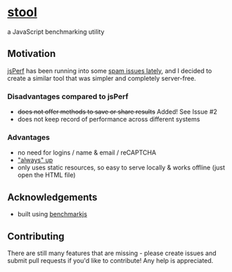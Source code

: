 # [stool](//albertxing.github.io/stool)
a JavaScript benchmarking utility

## Motivation
[jsPerf](//jsperf.com) has been running into some [spam issues lately](//github.com/jsperf/jsperf.com/issues/18), and I decided to create a similar tool that was simpler and completely server-free.

### Disadvantages compared to jsPerf
 - ~~does not offer methods to save or share results~~ Added! See Issue #2
 - does not keep record of performance across different systems
 
### Advantages
 - no need for logins / name & email / reCAPTCHA
 - ["always" up](//status.github.com)
 - only uses static resources, so easy to serve locally & works offline (just open the HTML file)

## Acknowledgements
 - built using [benchmarkjs](http://benchmarkjs.com)
 
## Contributing

There are still many features that are missing - please create issues and submit pull requests if you'd like to contribute!
Any help is appreciated.

